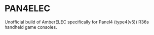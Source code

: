 # PAN4ELEC
Unofficial build of AmberELEC specifically for Panel4 (type4(v5)) R36s handheld game consoles.
